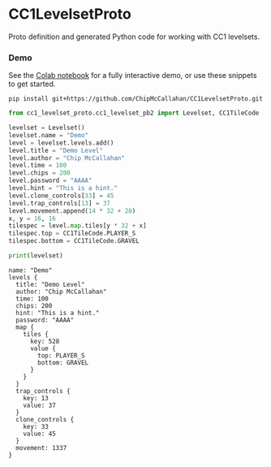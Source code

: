 # CC1LevelsetProto
Proto definition and generated Python code for working with CC1 levelsets.

### Demo
See the [Colab notebook](https://github.com/ChipMcCallahan/CC1LevelsetProto/blob/main/cc1_levelset_proto.ipynb) for a fully interactive demo, or use these snippets to get started.

```
pip install git+https://github.com/ChipMcCallahan/CC1LevelsetProto.git
```

```python
from cc1_levelset_proto.cc1_levelset_pb2 import Levelset, CC1TileCode

levelset = Levelset()
levelset.name = "Demo"
level = levelset.levels.add()
level.title = "Demo Level"
level.author = "Chip McCallahan"
level.time = 100
level.chips = 200
level.password = "AAAA"
level.hint = "This is a hint."
level.clone_controls[33] = 45
level.trap_controls[13] = 37
level.movement.append(14 * 32 + 28)
x, y = 16, 16
tilespec = level.map.tiles[y * 32 + x]
tilespec.top = CC1TileCode.PLAYER_S
tilespec.bottom = CC1TileCode.GRAVEL

print(levelset)
```

```
name: "Demo"
levels {
  title: "Demo Level"
  author: "Chip McCallahan"
  time: 100
  chips: 200
  hint: "This is a hint."
  password: "AAAA"
  map {
    tiles {
      key: 528
      value {
        top: PLAYER_S
        bottom: GRAVEL
      }
    }
  }
  trap_controls {
    key: 13
    value: 37
  }
  clone_controls {
    key: 33
    value: 45
  }
  movement: 1337
}
```

